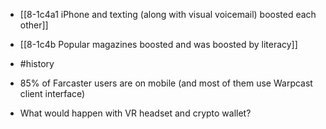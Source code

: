 - [[8-1c4a1 iPhone and texting (along with visual voicemail) boosted each other]]
- [[8-1c4b Popular magazines boosted and was boosted by literacy]]

- #history

- 85% of Farcaster users are on mobile (and most of them use Warpcast client interface)

- What would happen with VR headset and crypto wallet?

